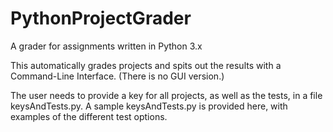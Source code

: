 # PythonProjectGrader
A grader for assignments written in Python 3.x

This automatically grades projects and spits out the results with a Command-Line Interface.  (There is no GUI version.)

The user needs to provide a key for all projects, as well as the tests, in a file keysAndTests.py.  A sample keysAndTests.py is provided here, with examples of the different test options.



